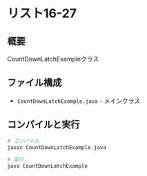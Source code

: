 # リスト16-27

## 概要
CountDownLatchExampleクラス

## ファイル構成
- `CountDownLatchExample.java` - メインクラス

## コンパイルと実行
```bash
# コンパイル
javac CountDownLatchExample.java

# 実行
java CountDownLatchExample
```
